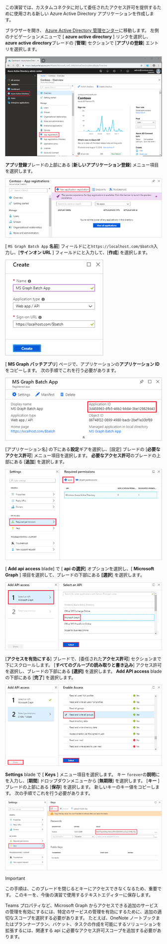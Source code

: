 <!-- markdownlint-disable MD002 MD041 -->

この演習では、カスタムコネクタに対して委任されたアクセス許可を提供するために使用される新しい Azure Active Directory アプリケーションを作成します。

ブラウザーを開き、 [Azure Active Directory 管理センター](https://aad.portal.azure.com)に移動します。 左側のナビゲーションメニューで [ **azure active directory** ] リンクを選択し、 **azure active directory**ブレードの [**管理**] セクションで [**アプリの登録**] エントリを選択します。

![azure active directory 管理センターの azure active directory ブレードのスクリーンショット](./images/app-reg1.png)

**アプリ登録**ブレードの上部にある [**新しいアプリケーション登録**] メニュー項目を選択します。

![Azure Active Directory 管理センターのアプリ登録ブレードのスクリーンショット](./images/app-reg2.png)

[ `MS Graph Batch App` **名前**] フィールドにと`https://localhost.com/$batch`入力し、[**サインオン URL** ] フィールドにと入力して、[**作成**] を選択します。

![Azure Active Directory 管理センターで新しいアプリを登録するための作成フォームのスクリーンショット](./images/app-reg3.png)

[ **MS Graph バッチアプリ**] ページで、アプリケーションの**アプリケーション ID**をコピーします。 次の手順でこれを行う必要があります。

![登録済みアプリケーションページのスクリーンショット](./images/app-reg4.png)

[アプリケーション名] の下にある**設定**ギアを選択し、[設定] ブレードの [**必要なアクセス許可**] メニュー項目を選択します。 **必要なアクセス許可**のブレードの上部にある [**追加**] を選択します。

![必要なアクセス許可ブレードのスクリーンショット](./images/app-perms1.png)

[ **Add api access** blade] で [ **api の選択**] オプションを選択し、[ **Microsoft Graph** ] 項目を選択して、ブレードの下部にある **[選択**] を選択します。

![[API ブレードの選択] のスクリーンショット](./images/app-perms2.png)

[**アクセスを有効にする**] ブレードで、[委任された**アクセス許可**] セクションまで下にスクロールします。 [**すべてのグループの読み取りと書き込み**] アクセス許可を選択し、ブレードの下部にある **[選択]** を選択します。 **Add API access** blade の下部にある [**完了**] を選択します。

 ![アクセスブレードを有効にするためのスクリーンショット](./images/app-perms3.png)

**Settings** blade で [ **Keys** ] メニュー項目を選択します。 キー `forever`の**説明**にを入力し、[**期間**] ドロップダウンメニューから [**無期限**] を選択します。 [**キー** ] ブレードの上部にある [**保存**] を選択します。 新しいキーのキー値をコピーします。 次の手順でこれを行う必要があります。

![キーブレードのスクリーンショット](./images/app-key1.png)

> [!IMPORTANT]
> この手順は、このブレードを閉じるとキーにアクセスできなくなるため、重要です。 このキーを、今後の演習で使用するテキストエディターに保存します。

Teams プロパティなど、Microsoft Graph からアクセスできる追加のサービスの管理を有効にするには、特定のサービスの管理を有効にするために、追加の適切なスコープを選択する必要があります。 たとえば、OneNote ノートブックまたはプランナープラン、バケット、タスクの作成を可能にするソリューションを拡張するには、関連する api に必要なアクセス許可スコープを追加する必要があります。